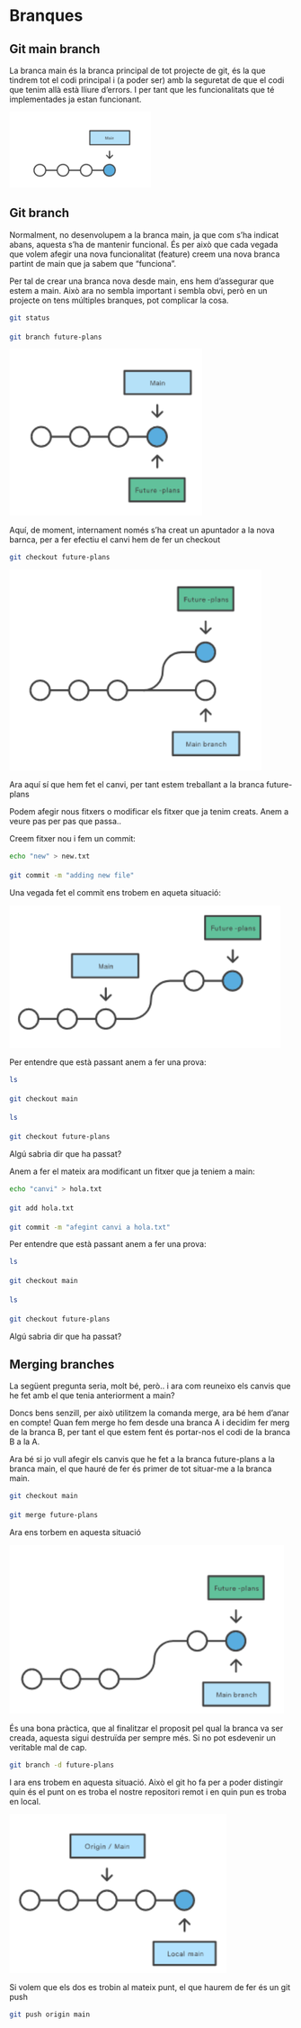 # Branques

## Git main branch 

La branca main és la branca principal de tot projecte de git, és la que tindrem tot el codi principal i (a poder ser) amb la seguretat de que el codi que tenim allà està lliure d’errors. I per tant que les funcionalitats que té implementades ja estan funcionant. 

![alt text](assets/branques/image.png)

## Git branch

Normalment, no desenvolupem a la branca main, ja que com s’ha indicat abans, aquesta s’ha de mantenir funcional. És per això que cada vegada que volem afegir una nova funcionalitat (feature) creem una nova branca partint de main que ja sabem que “funciona”. 

Per tal de crear una branca nova desde main, ens hem d’assegurar que estem a main. Això ara no sembla important i sembla obvi, però en un projecte on tens múltiples branques, pot complicar la cosa. 
```sh
git status

git branch future-plans
```
![alt text](assets/branques/image-1.png)


Aquí, de moment, internament només s’ha creat un apuntador a la nova barnca, per a fer efectiu el canvi hem de fer un checkout 
```sh
git checkout future-plans 
```
![alt text](assets/branques/image-2.png)


Ara aquí sí que hem fet el canvi, per tant estem treballant a la branca future-plans

Podem afegir nous fitxers o modificar els fitxer que ja tenim creats. Anem a veure pas per pas que passa.. 

Creem fitxer nou i fem un commit:
```sh
echo "new" > new.txt

git commit -m "adding new file"
```

Una vegada fet el commit ens trobem en aqueta situació: 

![alt text](assets/branques/image-3.png)

Per entendre que està passant anem a fer una prova: 
```sh
ls 

git checkout main

ls 

git checkout future-plans
```

Algú sabria dir que ha passat?

Anem a fer el mateix ara modificant un fitxer que ja teniem a main: 
```sh
echo "canvi" > hola.txt

git add hola.txt

git commit -m "afegint canvi a hola.txt"
```

Per entendre que està passant anem a fer una prova: 
```sh
ls 

git checkout main

ls 

git checkout future-plans
```

Algú sabria dir que ha passat?

## Merging branches

La següent pregunta seria, molt bé, però.. i ara com reuneixo els canvis que he fet amb el que tenia anteriorment a main?

Doncs bens senzill, per això utilitzem la comanda merge, ara bé hem d’anar en compte! Quan fem merge ho fem desde una branca A i decidim fer merg de la branca B, per tant el que estem fent és portar-nos el codi de la branca B a la A. 

Ara bé si jo vull afegir els canvis que he fet a la branca future-plans  a la branca main, el que hauré de fer és primer de tot situar-me a la branca main. 
```sh
git checkout main 

git merge future-plans
```

Ara ens torbem en aquesta situació 

![alt text](assets/branques/image-4.png)


És una bona pràctica, que al finalitzar el proposit pel qual la branca va ser creada, aquesta sigui destruïda per sempre més. Si no pot esdevenir un veritable mal de cap. 
```sh
git branch -d future-plans 
```

I ara ens trobem en aquesta situació. Això el git ho fa per a poder distingir quin és el punt on es troba el nostre repositori remot i en quin pun es troba en local. 

![alt text](assets/branques/image-5.png)

Si volem que els dos es trobin al mateix punt, el que haurem de fer és un git push
```sh
git push origin main
```
